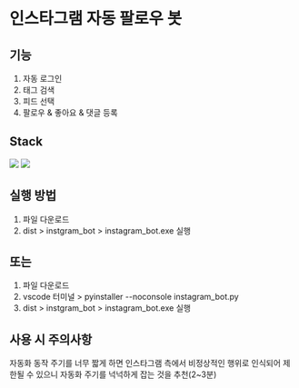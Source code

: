 # 인스타그램 자동 팔로우 봇
## 기능
1. 자동 로그인
2. 태그 검색
3. 피드 선택
4. 팔로우 & 좋아요 & 댓글 등록

## Stack
<img src="https://img.shields.io/badge/Selenium-43B02A?style=for-the-badge&logo=selenium&logoColor=white"> <img src="https://img.shields.io/badge/Python-3776AB?style=for-the-badge&logo=python&logoColor=white">

## 실행 방법
1. 파일 다운로드
2. dist > instgram_bot > instagram_bot.exe 실행
   
## 또는
1. 파일 다운로드
2. vscode 터미널 > pyinstaller --noconsole instagram_bot.py
3. dist > instgram_bot > instagram_bot.exe 실행

## 사용 시 주의사항
자동화 동작 주기를 너무 짧게 하면 인스타그램 측에서 비정상적인 행위로 인식되어
제한될 수 있으니 자동화 주기를 넉넉하게 잡는 것을 추천(2~3분)
